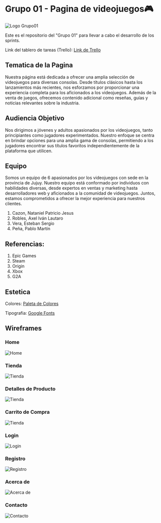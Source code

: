 # Grupo 01 - Pagina de videojuegos🎮
![Logo Grupo01](Design/Logo_Grupo01.png)

Este es el repositorio del "Grupo 01" para llevar a cabo el desarrollo de los sprints.

Link del tablero de tareas (Trello): [Link de Trello](https://trello.com/b/P5tUiHOL/grupo1proyecto)

## Tematica de la Pagina
Nuestra página está dedicada a ofrecer una amplia selección de videojuegos para diversas consolas. Desde títulos clásicos hasta los lanzamientos más recientes,
nos esforzamos por proporcionar una experiencia completa para los aficionados a los videojuegos.
Además de la venta de juegos, ofrecemos contenido adicional como reseñas, guías y noticias relevantes sobre la industria.

## Audiencia Objetivo
Nos dirigimos a jóvenes y adultos apasionados por los videojuegos, tanto principiantes como jugadores experimentados.
Nuestro enfoque se centra en brindar opciones para una amplia gama de consolas, permitiendo a los jugadores encontrar sus títulos favoritos independientemente de la plataforma que utilicen.

## Equipo
Somos un equipo de 6 apasionados por los videojuegos con sede en la provincia de Jujuy. Nuestro equipo está conformado por individuos con habilidades diversas, desde expertos en ventas y marketing hasta desarrolladores web y aficionados a la comunidad de videojuegos. Juntos, estamos comprometidos a ofrecer la mejor experiencia para nuestros clientes.

1) Cazon, Nataniel Patricio Jesus
2) Robles, Axel Iván Lautaro
3) Vera, Esteban Sergio
4) Peña, Pablo Martín
## Referencias:

1) Epic Games
2) Steam
3) Origin
4) Xbox
5) G2A

## Estetica

Colores: [Paleta de Colores](https://paletadecolores.com.ar/paleta/160d18/23145b/09456c/026f6e/1ca39e/)

Tipografia: [Google Fonts](https://fonts.google.com/specimen/Play)

## Wireframes

### Home

![Home](Wireframes/Sprint01_Grupo01_Home.png)

### Tienda

![Tienda](Wireframes/Sprint01_Grupo01_Tienda.png)

### Detalles de Producto

![Tienda](Wireframes/Sprint01_Grupo01_Pagina_Producto.png)

### Carrito de Compra

![Tienda](Wireframes/Sprint01_Grupo01_Carrito_de_Compra.png)

### Login

![Login](Wireframes/Sprint01_Grupo01_Formulario_Login.png)

### Registro

![Registro](Wireframes/Sprint01_Grupo01_Formulario_Registro.png)

### Acerca de

![Acerca de](Wireframes/Sprint01_Grupo01_AcercaDe.png)

### Contacto

![Contacto](Wireframes/Sprint01_Grupo01_Contacto.png)
